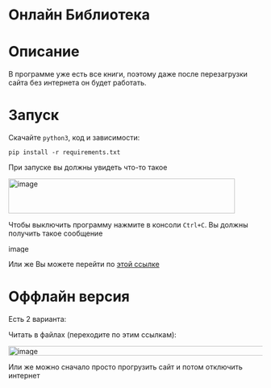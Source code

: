 # Онлайн Библиотека

# Описание
В программе уже есть все книги, поэтому даже после перезагрузки сайта без интернета он будет работать.

# Запуск
Скачайте `python3`, код и зависимости:
```
pip install -r requirements.txt
```

При запуске вы должны увидеть что-то такое

<img width="449" height="69" alt="image" src="https://github.com/user-attachments/assets/5c3c5230-48f4-42f9-afd0-9d56290933ce" />

Чтобы выключить программу нажмите в консоли `Ctrl+C`. Вы должны получить такое сообщение

<img width="340" height="16" alt="image" src="https://github.com/user-attachments/assets/29ba7c7a-84ef-42ad-aaf8-e3a040f9fbc3" />

Или же Вы можете перейти по [этой ссылке](https://xxchelikxx.github.io/bibiteka/pages/index1.html)

# Оффлайн версия
Есть 2 варианта: 

Читать в файлах (переходите по этим ссылкам): 

<img width="666" height="19" alt="image" src="https://github.com/user-attachments/assets/626a0ba3-2cde-427e-aec3-abb6c0b91439" />

Или же можно сначало просто прогрузить сайт и потом отключить интернет
